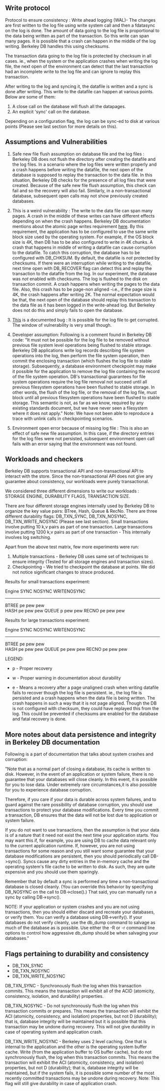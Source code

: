 Write protocol
--------------

Protocol to ensure consistency : Write ahead logging (WAL)- The changes are first written to the log file using write system call and then a fdatasync on the log is done. The amount of data going to the log file is proportional to the data being written as part of the transaction. So this write can span many pages. It is possible that a crash can happen in the middle of the log writing. Berkeley DB handles this using checksums.

The transaction data going to the log file is protected by checksum in all cases. ie., when the system or the application crashes when writing the log file, the next open of the environment can detect that the last transaction had an incomplete write to the log file and can ignore to replay this transaction. 

After writing to the log and syncing it, the datafile is written and a sync is done after writing. This write to the datafile can happen at various points. Below are some of them:

1. A close call on the database will flush all the datapages.
2. An explicit 'sync' call on the database.

Depending on a configuration flag, the log can be sync-ed to disk at various points (Please see last section for more details on this). 

Assumptions and Vulnerabilities
-------------------------------

1. Safe new file flush assumption on database file and the log files : Berkeley DB does not flush the directory after creating the datafile and the log files. In a scenario where the log files were written properly and a crash happens before writing the datafile, the next open of the database is supposed to replay the transaction to the data file. In this situation, Berkeley DB checks for the presence of all log files that were created. Because of the safe new file flush assumption, this check can fail and so the recovery will also fail. Similarly, in a non-transactional database, subsequent open calls may not show previously created databases. 

2. This is a weird vulnerability : The write to the data file can span many pages. A crash in the middle of these writes can have different effects depending on when the crash happens. Berkeley DB documentation mentions about the atomic page writes requirement [here](http://docs.oracle.com/cd/E17275_01/html/programmer_reference/transapp_reclimit.html).  By this requirement, the application has to be configured to use the same write block size used by the operating system. For example, if the OS block size is 4K, then DB has to be also configured to write in 4K chunks. 
A crash that happens in middle of writing a datafile can cause corruption to the datafile. To catch this corruption, the database has to be configured with DB_CHKSUM. By default, the datafile is *not* protected by checksums. If there were an interruption while writing to the datafile, next time open with DB_RECOVER flag can detect this and replay the transaction to the datafile from the log. In our experiment, the database was *not* enabled with checksums. The log is flushed to the disk on transaction commit. A crash happens when writing the pages to the data file. Also, this crash has to be page-non aligned -i.e., if the page size is 4K, the crash happens after writing 2K. The normal expectation would be that, the next open of the database should replay this transaction to the data file as it has been logged in the write-ahead log. But Berkeley does not do this and simply fails to open the database. 

3. [This](http://docs.oracle.com/cd/E17076_03/html/programmer_reference/transapp_journal.html) is a documented bug : It is possible for the log file to get corrupted. The window of vulnerability is very small though. 

4. Developer assumption: Following is a comment found in Berkeley DB code: "It must not be possible for the log file to be removed without previous file system level operations being flushed to stable storage.  Berkeley DB applications write log records describing file system operations into the log, then perform the file system operation, then commit the enclosing transaction (which flushes the log file to stable storage).  Subsequently, a database environment checkpoint may make it possible for the application to remove the log file containing the record of the file system operation.  DB's transactional guarantees for file system operations require the log file removal not succeed until all previous filesystem operations have been flushed to stable storage.  In other words, the flush of the log file, or the removal of the log file, must block until all previous filesystem operations have been flushed to stable storage.  This semantic is not, as far as we know, required by any existing standards document, but we have never seen a filesystem where it does not apply." Note: We have not been able to reproduce a trace with unlink calls in checkpointing scenarios. 

5. Environment open error because of missing log file : This is also an effect of safe new file assumption. In this case, if the directory entries for the log files were not persisted, subsequent environment open call fails with an error saying that the environment was not found. 

Workloads and checkers
----------------------

Berkeley DB supports transactional API and non-transactional API to interact with the store. Since the non-transactional API does not give any guarantee about consistency, our workloads were purely transactional. 

We considered three different dimensions to write our workloads : STORAGE ENGINE, DURABILITY FLAGS, TRANSACTION SIZE.

There are four different storage engines internally used by Berkeley DB to organize the key value pairs: BTree, Hash, Queue & RecNo. There are three different durability flags: DB_TXN_SYNC, DB_TXN_NOSYNC, DB_TXN_WRITE_NOSYNC (Please see last section). Small transactions involve putting 10 k,v pairs as part of one transaction. Large transactions involve putting 1200 k,v pairs as part of one transaction - This internally involves log switching.

Apart from the above test matrix, few more experiments were run:

1. Multiple transactions - Berkeley DB uses same set of techniques to ensure integrity (Tested for all storage engines and transaction sizes).
2. Checkpointing - We tried to checkpoint the database at points. We did not notice significant changes to strace produced.

Results for small transactions experiment:

Engine  SYNC  NOSYNC  WRITENOSYNC  
------  ----  ------  ----------- 
BTREE   pe    pew     pew        
HASH    pe    pew     pew
QUEUE   p     pew     pew
RECNO   pe    pew     pew 

Results for large transactions experiment:

Engine  SYNC  NOSYNC  WRITENOSYNC  
------  ----  ------  ----------- 
BTREE   pe    pew     pew        
HASH    pe    pew     pew
QUEUE   pe    pew     pew
RECNO   pe    pew     pew 

LEGEND:

* 	p - Proper recovery

* 	w - Proper warning in documentation about durability

*   e - Means a recovery after a page unaligned crash when writing datafile fails to recover though the log file is persistent. ie., the log file is persisted and a crash happens when the data file is being written. The crash happens in such a way that it is not page aligned. Though the DB is not configured with checksum, they could have replayed this from the log. This could be prevented if checksums are enabled for the database and fatal recovery is done. 


More notes about data persistence and integrity in Berkeley DB documentation
----------------------------------------------------------------------------

Following is a part of documentation that talks about system crashes and corruption:

"Note that as a normal part of closing a database, its cache is written to disk. However, in the event of an application or system failure, there is no guarantee that your databases will close cleanly. In this event, it is possible for you to lose data. Under extremely rare circumstances,it is also possible for you to experience database corruption.

Therefore, if you care if your data is durable across system failures, and to guard against the rare possibility of database corruption, you should use transactions to protect your database modifications. Every time you commit a transaction, DB ensures that the data will not be lost due to application or system failure.

If you do not want to use transactions, then the assumption is that your data is of a nature that it need not exist the next time your application starts. You may want this if, for example, you are using DB to cache data relevant only to the current application runtime. If, however, you are not using transactions for some reason and you still want some guarantee that your database modifications are persistent, then you should periodically call DB->sync(). Syncs cause any dirty entries in the in-memory cache and the operating system's file cache to be written to disk. As such, they are quite expensive and you should use them sparingly.

Remember that by default a sync is performed any time a non-transactional database is closed cleanly. (You can override this behavior by specifying DB_NOSYNC on the call to DB->close().) That said, you can manually run a sync by calling DB->sync().

NOTE: If your application or system crashes and you are not using transactions, then you should either discard and recreate your databases, or verify them. You can verify a database using DB->verify(). If your databases do not verify cleanly, use the db_dump command to salvage as much of the database as is possible. Use either the -R or -r command line options to control how aggressive db_dump should be when salvaging
your databases."

Flags pertaining to durability and consistency
----------------------------------------------
*	DB_TXN_SYNC 
*	DB_TXN_NOSYNC  
*	DB_TXN_WRITE_NOSYNC

DB_TXN_SYNC - Synchronously flush the log when this transaction commits. This means the transaction will exhibit all of the ACID (atomicity, consistency, isolation, and durability) properties.

DB_TXN_NOSYNC - Do not synchronously flush the log when this transaction commits or prepares. This means the transaction will exhibit the ACI (atomicity, consistency, and isolation) properties, but not D (durability); that is, database integrity will be maintained but it is possible that this transaction may be undone during recovery. This will not give durability in case of operating system and application crash.

DB_TXN_WRITE_NOSYNC - Berkeley uses 2 level caching. One that is internal to the application and the other is the operating system buffer cache. Write (from the application buffer to OS buffer cache), but do not synchronously flush, the log when this transaction commits. This means the transaction will exhibit the ACI (atomicity, consistency, and isolation) properties, but not D (durability); that is, database integrity will be maintained, but if the system fails, it is possible some number of the most recently committed transactions may be undone during recovery. Note: This flag will still give durability in case of application crash.
